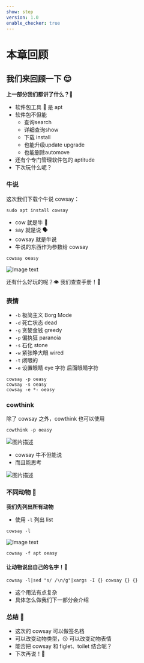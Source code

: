 ```yaml
---
show: step
version: 1.0
enable_checker: true
---
```


# 本章回顾

## 我们来回顾一下 😌

**上一部分我们都讲了什么？**🤔

- 软件包工具 🔧 是 apt 
- 软件包不但能
	- 查询search
	- 详细查询show
	- 下载 install
	- 也能升级update upgrade
	- 也能删除automove
- 还有个专门管理软件包的 aptitude
- 下次玩什么呢？

### 牛说
这次我们下载个牛说 cowsay：

```shell
sudo apt install cowsay
```


- cow 就是牛 🐄
- say 就是说 🗣
- cowsay 就是牛说
- 牛说的东西作为参数给 cowsay

```shell
cowsay oeasy
```

![Image text](https://labfile.oss.aliyuncs.com/courses/2712/cowsay.png)

还有什么好玩的呢？👁 我们查查手册！📕

### 表情

- `-b` 极简主义 Borg Mode
- `-d` 死亡状态 dead
- `-g` 贪婪金钱 greedy
- `-p` 偏执狂 paranoia
- `-s` 石化 stone
- `-w` 紧张睁大眼 wired
- `-t` 闭眼的
- `-e` 设置眼睛 eye 字符 后面眼睛字符

```shell
cowsay -p oeasy
cowsay -s oeasy
cowsay -e *- oeasy
```

### cowthink
除了 cowsay 之外，cowthink 也可以使用

```shell
cowthink -p oeasy
```


![图片描述](https://doc.shiyanlou.com/courses/uid1190679-20210910-1631265649559)

- cowsay 牛不但能说
- 而且能思考

![图片描述](https://doc.shiyanlou.com/courses/uid1190679-20210910-1631266674463)

### 不同动物 🐫

**我们先列出所有动物**

- 使用 `-l` 列出 list

```shell
cowsay -l
```

![Image text](https://labfile.oss.aliyuncs.com/courses/2712/cowsay_list.png)

```shell
cowsay -f apt oeasy
```

#### 让动物说出自己的名字！🐑

```shell
cowsay -l|sed "s/ /\n/g"|xargs -I {} cowsay {} {}
```

- 这个用法有点复杂
- 具体怎么做我们下一部分会介绍

### 总结 🤨

- 这次的 cowsay 可以做签名档
- 可以改变动物类型，😚 可以改变动物表情
- 能否把 cowsay 和 figlet、toilet 结合呢？
- 下次再说！👋
